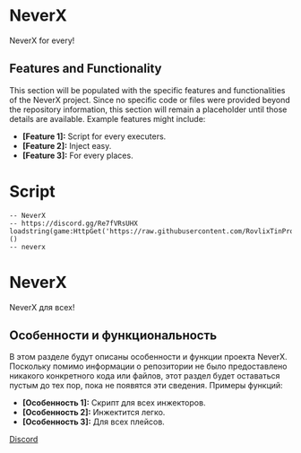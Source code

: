 # NeverX

NeverX for every!

## Features and Functionality

This section will be populated with the specific features and functionalities of the NeverX project.  Since no specific code or files were provided beyond the repository information, this section will remain a placeholder until those details are available.  Example features might include:

*   **[Feature 1]:** Script for every executers.
*   **[Feature 2]:** Inject easy.
*   **[Feature 3]:** For every places.

# **Script**
```
-- NeverX
-- https://discord.gg/Re7fVRsUHX
loadstring(game:HttpGet('https://raw.githubusercontent.com/RovlixTinProject/NeverX/refs/heads/main/NeverXloading'))()
-- neverx
```
# NeverX

NeverX для всех!

## Особенности и функциональность

В этом разделе будут описаны особенности и функции проекта NeverX.  Поскольку помимо информации о репозитории не было предоставлено никакого конкретного кода или файлов, этот раздел будет оставаться пустым до тех пор, пока не появятся эти сведения.  Примеры функций:

*   **[Особенность 1]:** Скрипт для всех инжекторов.
*   **[Особенность 2]:** Инжектится легко.
*   **[Особенность 3]:** Для всех плейсов.

[Discord]([https://github.com/RovlixTinProject/NeverX/raw/heads/main/Image.gif](https://discord.gg/Re7fVRsUHX))
